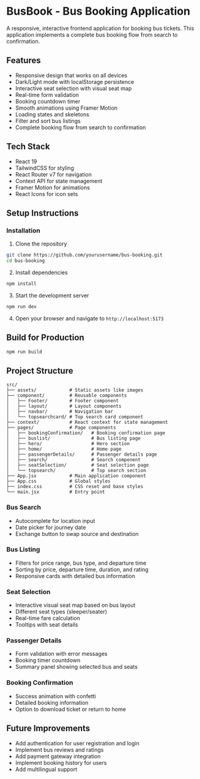 # BusBook - Bus Booking Application

A responsive, interactive frontend application for booking bus tickets. This application implements a complete bus booking flow from search to confirmation.

## Features

- Responsive design that works on all devices
- Dark/Light mode with localStorage persistence
- Interactive seat selection with visual seat map
- Real-time form validation
- Booking countdown timer
- Smooth animations using Framer Motion
- Loading states and skeletons
- Filter and sort bus listings
- Complete booking flow from search to confirmation



## Tech Stack

- React 19
- TailwindCSS for styling
- React Router v7 for navigation
- Context API for state management
- Framer Motion for animations
- React Icons for icon sets

## Setup Instructions


### Installation

1. Clone the repository

```bash
git clone https://github.com/yourusername/bus-booking.git
cd bus-booking
```

2. Install dependencies

```bash
npm install

```

3. Start the development server

```bash
npm run dev

```

4. Open your browser and navigate to `http://localhost:5173`

## Build for Production

```bash
npm run build

```

## Project Structure

```
src/
├── assets/            # Static assets like images
├── component/         # Reusable components
│   ├── Footer/        # Footer component
│   ├── layout/        # Layout components
│   ├── navbar/        # Navigation bar
│   └── topsearchcard/ # Top search card component
├── context/           # React context for state management
├── pages/             # Page components
│   ├── bookingConfirmation/   # Booking confirmation page
│   ├── buslist/               # Bus listing page
│   ├── hero/                  # Hero section
│   ├── home/                  # Home page
│   ├── passengerDetails/      # Passenger details page
│   ├── search/                # Search component
│   ├── seatSelection/         # Seat selection page
│   └── topsearch/             # Top search section
├── App.jsx            # Main application component
├── App.css            # Global styles
├── index.css          # CSS reset and base styles
└── main.jsx           # Entry point
```



### Bus Search

- Autocomplete for location input
- Date picker for journey date
- Exchange button to swap source and destination

### Bus Listing

- Filters for price range, bus type, and departure time
- Sorting by price, departure time, duration, and rating
- Responsive cards with detailed bus information

### Seat Selection

- Interactive visual seat map based on bus layout
- Different seat types (sleeper/seater)
- Real-time fare calculation
- Tooltips with seat details

### Passenger Details

- Form validation with error messages
- Booking timer countdown
- Summary panel showing selected bus and seats

### Booking Confirmation

- Success animation with confetti
- Detailed booking information
- Option to download ticket or return to home


## Future Improvements

- Add authentication for user registration and login
- Implement bus reviews and ratings
- Add payment gateway integration
- Implement booking history for users
- Add multilingual support


